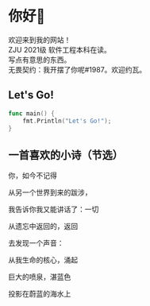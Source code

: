 # 你好👋
欢迎来到我的网站！  
ZJU 2021级 软件工程本科在读。  
写点有意思的东西。  
无畏契约：我开摆了你呢#1987。欢迎约瓦。
## Let's Go!
```go
func main() {
    fmt.Println("Let's Go!");
}
```  
## 一首喜欢的小诗（节选）

你，如今不记得

从另一个世界到来的跋涉，

我告诉你我又能讲话了：一切

从遗忘中返回的，返回

去发现一个声音：

从我生命的核心，涌起

巨大的喷泉，湛蓝色

投影在蔚蓝的海水上

